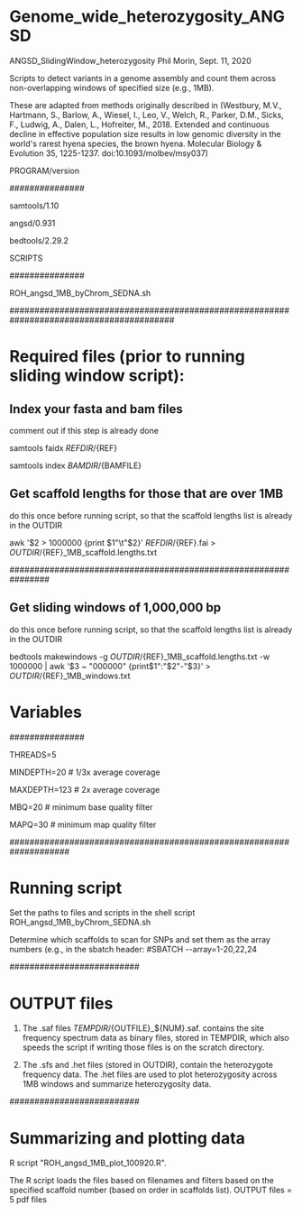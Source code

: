# Genome_wide_heterozygosity_ANGSD

ANGSD_SlidingWindow_heterozygosity
Phil Morin, Sept. 11, 2020

Scripts to detect variants in a genome assembly and count them across non-overlapping windows of specified size (e.g., 1MB).

These are adapted from methods originally described in (Westbury, M.V., Hartmann, S., Barlow, A., Wiesel, I., Leo, V., Welch, R., Parker, D.M., Sicks, F., Ludwig, A., Dalen, L., Hofreiter, M., 2018. Extended and continuous decline in effective population size results in low genomic diversity in the world's rarest hyena species, the brown hyena. Molecular Biology & Evolution 35, 1225-1237. doi:10.1093/molbev/msy037)

PROGRAM/version

###############

samtools/1.10

angsd/0.931 

bedtools/2.29.2 


SCRIPTS

###############

ROH_angsd_1MB_byChrom_SEDNA.sh

#########################################################################################

# Required files (prior to running sliding window script):

## Index your fasta and bam files

comment out if this step is already done

samtools faidx ${REFDIR}/${REF}

samtools index ${BAMDIR}/${BAMFILE}

## Get scaffold lengths for those that are over 1MB

do this once before running script, so that the scaffold lengths list is already in the OUTDIR

awk '$2 > 1000000 {print $1"\t"$2}' ${REFDIR}/${REF}.fai > ${OUTDIR}/${REF}_1MB_scaffold.lengths.txt

################################################################

## Get sliding windows of 1,000,000 bp

do this once before running script, so that the scaffold lengths list is already in the OUTDIR

bedtools makewindows -g ${OUTDIR}/${REF}_1MB_scaffold.lengths.txt -w 1000000 | awk '$3 ~ "000000" {print$1":"$2"-"$3}' > ${OUTDIR}/${REF}_1MB_windows.txt


# Variables

###############

THREADS=5

MINDEPTH=20   # 1/3x average coverage

MAXDEPTH=123	# 2x average coverage

MBQ=20  # minimum base quality filter
	
MAPQ=30  # minimum map quality filter

####################################################################

# Running script
Set the paths to files and scripts in the shell script ROH_angsd_1MB_byChrom_SEDNA.sh

Determine which scaffolds to scan for SNPs and set them as the array numbers (e.g., in the sbatch header: #SBATCH --array=1-20,22,24

##########################

# OUTPUT files

1) The .saf files ${TEMPDIR}/${OUTFILE}_${NUM}.saf. contains the site frequency spectrum data as binary files, stored in TEMPDIR, which also speeds the script if writing those files is on the scratch directory. 

2) The .sfs and .het files (stored in OUTDIR), contain the heterozygote frequency data. The .het files are used to plot heterozygosity across 1MB windows and summarize heterozygosity data.

##########################

# Summarizing and plotting data
R script "ROH_angsd_1MB_plot_100920.R". 

The R script loads the files based on filenames and filters based on the specified scaffold number (based on order in scaffolds list). 
OUTPUT files = 5 pdf files



